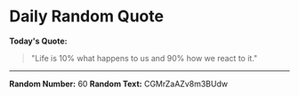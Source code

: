 # Daily Random Quote

**Today's Quote:**
> "Life is 10% what happens to us and 90% how we react to it."

---

**Random Number:** 60
**Random Text:** CGMrZaAZv8m3BUdw
